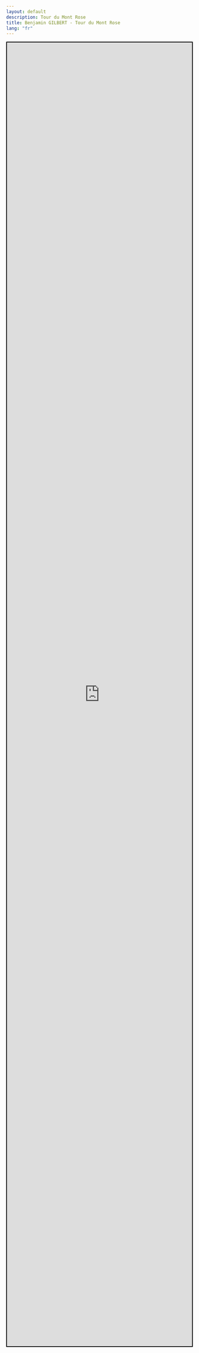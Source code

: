 ```yaml
---
layout: default
description: Tour du Mont Rose
title: Benjamin GILBERT - Tour du Mont Rose
lang: "fr"
---
```


<div align="center" style="height: 88vh; border: 2px solid black"><iframe src="https://footpathapp.com/routes/a4185161-d2a8-466a-9391-b63d0b1b2037?embed=1" style="width: 100%; height: 88vh; border: 0"></iframe></div>